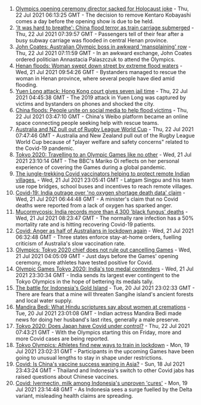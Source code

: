 1. [Olympics opening ceremony director sacked for Holocaust joke](https://www.bbc.co.uk/news/world-asia-57924885) - Thu, 22 Jul 2021 06:13:25 GMT - The decision to remove Kentaro Kobayashi comes a day before the opening show is due to be held.
2. ['It was hard to breathe': China flood terror as train carriage submerged](https://www.bbc.co.uk/news/world-asia-china-57920412) - Thu, 22 Jul 2021 07:39:57 GMT - Passengers tell of their fear after a busy subway carriage was flooded in central Henan province.
3. [John Coates: Australian Olympic boss in awkward 'mansplaining' row](https://www.bbc.co.uk/news/world-australia-57924986) - Thu, 22 Jul 2021 07:11:59 GMT - In an awkward exchange, John Coates ordered politician Annastacia Palaszczuk to attend the Olympics.
4. [Henan floods: Woman swept down street by extreme flood waters](https://www.bbc.co.uk/news/world-asia-57912150) - Wed, 21 Jul 2021 09:54:26 GMT - Bystanders managed to rescue the woman in Henan province, where several people have died amid flooding.
5. [Yuen Long attack: Hong Kong court gives seven jail time](https://www.bbc.co.uk/news/world-asia-china-57925055) - Thu, 22 Jul 2021 04:45:38 GMT - The 2019 attack in Yuen Long was captured by victims and bystanders on phones and shocked the city.
6. [China floods: People unite on social media to help flood victims](https://www.bbc.co.uk/news/world-asia-china-57924535) - Thu, 22 Jul 2021 03:47:10 GMT - China's Weibo platform became an online space connecting people seeking help with rescue teams.
7. [Australia and NZ pull out of Rugby League World Cup](https://www.bbc.co.uk/sport/rugby-league/57925720) - Thu, 22 Jul 2021 07:47:46 GMT - Australia and New Zealand pull out of the Rugby League World Cup because of "player welfare and safety concerns" related to the Covid-19 pandemic.
8. [Tokyo 2020: Travelling to an Olympic Games like no other](https://www.bbc.co.uk/news/world-asia-57913517) - Wed, 21 Jul 2021 23:10:14 GMT - The BBC's Mariko Oi reflects on her personal experience of covering the Games during a global pandemic.
9. [The jungle-trekking Covid vaccinators helping to protect remote Indian villages.](https://www.bbc.co.uk/news/world-asia-india-57917673) - Wed, 21 Jul 2021 23:05:41 GMT - Latgam Singpu and his team use rope bridges, school buses and incentives to reach remote villages.
10. [Covid-19: India outrage over 'no oxygen shortage death data' claim](https://www.bbc.co.uk/news/world-asia-india-57911638) - Wed, 21 Jul 2021 06:44:48 GMT - A minister's claim that no Covid deaths were reported from a lack of oxygen has sparked anger.
11. [Mucormycosis: India records more than 4,300 'black fungus' deaths](https://www.bbc.co.uk/news/world-asia-india-57897682) - Wed, 21 Jul 2021 08:23:47 GMT - The normally rare infection has a 50% mortality rate and is hitting recovering Covid-19 patients.
12. [Covid: Anger as half of Australians in lockdown again](https://www.bbc.co.uk/news/world-australia-57911032) - Wed, 21 Jul 2021 06:32:48 GMT - Three states enforce stay-at-home orders, fuelling criticism of Australia's slow vaccination rate.
13. [Olympics: Tokyo 2020 chief does not rule out cancelling Games](https://www.bbc.co.uk/news/world-asia-57911122) - Wed, 21 Jul 2021 04:05:09 GMT - Just days before the Games' opening ceremony, more athletes have tested positive for Covid.
14. [Olympic Games Tokyo 2020: India's top medal contenders](https://www.bbc.co.uk/news/world-asia-india-57913544) - Wed, 21 Jul 2021 23:30:34 GMT - India sends its largest ever contingent to the Tokyo Olympics in the hope of bettering its medals tally.
15. [The battle for Indonesia's Gold Island](https://www.bbc.co.uk/news/world-asia-57902815) - Tue, 20 Jul 2021 23:02:33 GMT - There are fears that a mine will threaten Sangihe island's ancient forests and local water supply.
16. [Mandira Bedi: What Hindu scriptures say about women at cremations](https://www.bbc.co.uk/news/world-asia-india-57894855) - Tue, 20 Jul 2021 23:01:08 GMT - Indian actress Mandira Bedi made news for doing her husband's last rites, generally a male preserve.
17. [Tokyo 2020: Does Japan have Covid under control?](https://www.bbc.co.uk/news/57556978) - Thu, 22 Jul 2021 07:43:21 GMT - With the Olympics starting this on Friday, more and more Covid cases are being reported.
18. [Tokyo Olympics: Athletes find new ways to train in lockdown](https://www.bbc.co.uk/news/world-asia-57887074) - Mon, 19 Jul 2021 23:02:31 GMT - Participants in the upcoming Games have been going to unusual lengths to stay in shape under restrictions.
19. [Covid: Is China's vaccine success waning in Asia?](https://www.bbc.co.uk/news/world-asia-57845644) - Sun, 18 Jul 2021 23:43:24 GMT - Thailand and Indonesia's switch to other Covid jabs has raised questions about Chinese vaccines.
20. [Covid: Ivermectin, milk among Indonesia's unproven 'cures'](https://www.bbc.co.uk/news/world-asia-pacific-57838033) - Mon, 19 Jul 2021 23:14:48 GMT - As Indonesia sees a surge fuelled by the Delta variant, misleading health claims are spreading.

